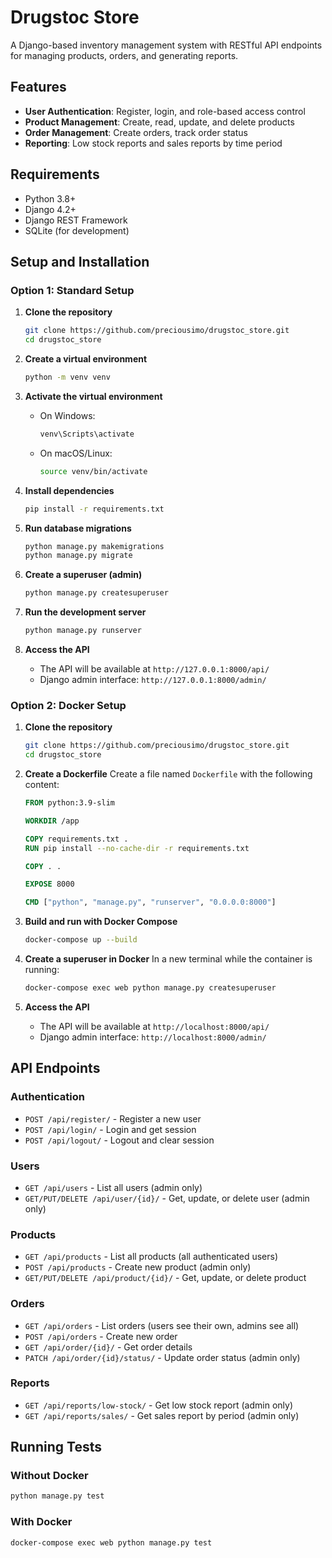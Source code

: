# Drugstoc Store

A Django-based inventory management system with RESTful API endpoints for managing products, orders, and generating reports.

## Features

- **User Authentication**: Register, login, and role-based access control
- **Product Management**: Create, read, update, and delete products
- **Order Management**: Create orders, track order status
- **Reporting**: Low stock reports and sales reports by time period

## Requirements

- Python 3.8+
- Django 4.2+
- Django REST Framework
- SQLite (for development)

## Setup and Installation

### Option 1: Standard Setup

1. **Clone the repository**
   ```bash
   git clone https://github.com/preciousimo/drugstoc_store.git
   cd drugstoc_store
   ```

2. **Create a virtual environment**
   ```bash
   python -m venv venv
   ```

3. **Activate the virtual environment**
   
   - On Windows:
     ```bash
     venv\Scripts\activate
     ```
   
   - On macOS/Linux:
     ```bash
     source venv/bin/activate
     ```

4. **Install dependencies**
   ```bash
   pip install -r requirements.txt
   ```

5. **Run database migrations**
   ```bash
   python manage.py makemigrations
   python manage.py migrate
   ```

6. **Create a superuser (admin)**
   ```bash
   python manage.py createsuperuser
   ```

7. **Run the development server**
   ```bash
   python manage.py runserver
   ```

8. **Access the API**
   - The API will be available at `http://127.0.0.1:8000/api/`
   - Django admin interface: `http://127.0.0.1:8000/admin/`

### Option 2: Docker Setup

1. **Clone the repository**
   ```bash
   git clone https://github.com/preciousimo/drugstoc_store.git
   cd drugstoc_store
   ```

2. **Create a Dockerfile**
   Create a file named `Dockerfile` with the following content:
   ```dockerfile
   FROM python:3.9-slim
   
   WORKDIR /app
   
   COPY requirements.txt .
   RUN pip install --no-cache-dir -r requirements.txt
   
   COPY . .
   
   EXPOSE 8000
   
   CMD ["python", "manage.py", "runserver", "0.0.0.0:8000"]
   ```

3. **Build and run with Docker Compose**
   ```bash
   docker-compose up --build
   ```

4. **Create a superuser in Docker**
   In a new terminal while the container is running:
   ```bash
   docker-compose exec web python manage.py createsuperuser
   ```

5. **Access the API**
   - The API will be available at `http://localhost:8000/api/`
   - Django admin interface: `http://localhost:8000/admin/`

## API Endpoints

### Authentication
- `POST /api/register/` - Register a new user
- `POST /api/login/` - Login and get session
- `POST /api/logout/` - Logout and clear session

### Users
- `GET /api/users` - List all users (admin only)
- `GET/PUT/DELETE /api/user/{id}/` - Get, update, or delete user (admin only)

### Products
- `GET /api/products` - List all products (all authenticated users)
- `POST /api/products` - Create new product (admin only)
- `GET/PUT/DELETE /api/product/{id}/` - Get, update, or delete product

### Orders
- `GET /api/orders` - List orders (users see their own, admins see all)
- `POST /api/orders` - Create new order
- `GET /api/order/{id}/` - Get order details
- `PATCH /api/order/{id}/status/` - Update order status (admin only)

### Reports
- `GET /api/reports/low-stock/` - Get low stock report (admin only)
- `GET /api/reports/sales/` - Get sales report by period (admin only)

## Running Tests

### Without Docker
```bash
python manage.py test
```

### With Docker
```bash
docker-compose exec web python manage.py test
```